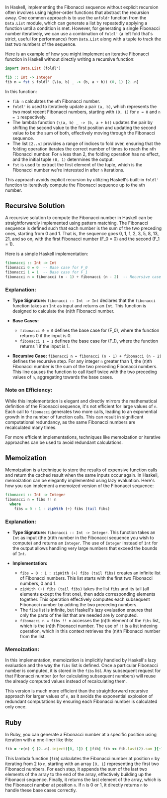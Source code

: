 In Haskell, implementing the Fibonacci sequence without explicit recursion often involves using higher-order functions that abstract the recursion away. One common approach is to use the `unfoldr` function from the `Data.List` module, which can generate a list by repeatedly applying a function until a condition is met. However, for generating a single Fibonacci number iteratively, we can use a combination of `foldl'` (a left fold that's strict, useful for performance) from `Data.List` along with a tuple to track the last two numbers of the sequence.

Here is an example of how you might implement an iterative Fibonacci function in Haskell without directly writing a recursive function:

```haskell
import Data.List (foldl')

fib :: Int -> Integer
fib n = fst $ foldl' (\(a, b) _ -> (b, a + b)) (0, 1) [2..n]
```

In this function:
- `fib n` calculates the `n`th Fibonacci number.
- `foldl'` is used to iteratively update a pair `(a, b)`, which represents the two most recent Fibonacci numbers, starting with `(0, 1)` for `n = 0` and `n = 1` respectively.
- The lambda function `(\(a, b) _ -> (b, a + b))` updates the pair by shifting the second value to the first position and updating the second value to be the sum of both, effectively moving through the Fibonacci sequence.
- The list `[2..n]` provides a range of indices to fold over, ensuring that the folding operation iterates the correct number of times to reach the `n`th Fibonacci number. For `n` less than 2, the folding operation has no effect, and the initial tuple `(0, 1)` determines the output.
- `fst` is used to extract the first element of the tuple, which is the Fibonacci number we're interested in after `n` iterations.

This approach avoids explicit recursion by utilizing Haskell's built-in `foldl'` function to iteratively compute the Fibonacci sequence up to the `n`th number.

## Recursive Solution

A recursive solution to compute the Fibonacci number in Haskell can be straightforwardly implemented using pattern matching. The Fibonacci sequence is defined such that each number is the sum of the two preceding ones, starting from 0 and 1. That is, the sequence goes 0, 1, 1, 2, 3, 5, 8, 13, 21, and so on, with the first Fibonacci number \(F_0 = 0\) and the second \(F_1 = 1\).

Here is a simple Haskell implementation:

```haskell
fibonacci :: Int -> Int
fibonacci 0 = 0  -- Base case for F_0
fibonacci 1 = 1  -- Base case for F_1
fibonacci n = fibonacci (n - 1) + fibonacci (n - 2)  -- Recursive case
```

### Explanation:

- **Type Signature:** `fibonacci :: Int -> Int` declares that the `fibonacci` function takes an `Int` as input and returns an `Int`. This function is designed to calculate the \(n\)th Fibonacci number.

- **Base Cases:**
  - `fibonacci 0 = 0` defines the base case for \(F_0\), where the function returns 0 if the input is 0.
  - `fibonacci 1 = 1` defines the base case for \(F_1\), where the function returns 1 if the input is 1.

- **Recursive Case:** `fibonacci n = fibonacci (n - 1) + fibonacci (n - 2)` defines the recursive step. For any integer `n` greater than 1, the \(n\)th Fibonacci number is the sum of the two preceding Fibonacci numbers. This line causes the function to call itself twice with the two preceding values of `n`, aggregating towards the base cases.

### Note on Efficiency:

While this implementation is elegant and directly mirrors the mathematical definition of the Fibonacci sequence, it's not efficient for large values of `n`. Each call to `fibonacci` generates two more calls, leading to an exponential growth in the number of function calls. This can result in significant computational redundancy, as the same Fibonacci numbers are recalculated many times.

For more efficient implementations, techniques like memoization or iterative approaches can be used to avoid redundant calculations.

## Memoization

Memoization is a technique to store the results of expensive function calls and return the cached result when the same inputs occur again. In Haskell, memoization can be elegantly implemented using lazy evaluation. Here's how you can implement a memoized version of the Fibonacci sequence:

```haskell
fibonacci :: Int -> Integer
fibonacci n = fibs !! n
  where
    fibs = 0 : 1 : zipWith (+) fibs (tail fibs)
```

### Explanation:

- **Type Signature:** `fibonacci :: Int -> Integer`. This function takes an `Int` as input (the \(n\)th number in the Fibonacci sequence you wish to compute) and returns an `Integer`. The use of `Integer` instead of `Int` for the output allows handling very large numbers that exceed the bounds of `Int`.

- **Implementation:**
  - `fibs = 0 : 1 : zipWith (+) fibs (tail fibs)` creates an infinite list of Fibonacci numbers. This list starts with the first two Fibonacci numbers, 0 and 1.
  - `zipWith (+) fibs (tail fibs)` takes the list `fibs` and its tail (all elements except the first one), then adds corresponding elements together. This operation effectively computes each subsequent Fibonacci number by adding the two preceding numbers.
  - The `fibs` list is infinite, but Haskell's lazy evaluation ensures that only the parts of the list that are needed are ly computed.
  - `fibonacci n = fibs !! n` accesses the \(n\)th element of the `fibs` list, which is the \(n\)th Fibonacci number. The use of `!!` is a list indexing operation, which in this context retrieves the \(n\)th Fibonacci number from the list.

### Memoization:

In this implementation, memoization is implicitly handled by Haskell's lazy evaluation and the way the `fibs` list is defined. Once a particular Fibonacci number is computed, it is stored in the `fibs` list. Any subsequent request for that Fibonacci number (or for calculating subsequent numbers) will reuse the already computed values instead of recalculating them.

This version is much more efficient than the straightforward recursive approach for larger values of `n`, as it avoids the exponential explosion of redundant computations by ensuring each Fibonacci number is calculated only once.

## Ruby

In Ruby, you can generate a Fibonacci number at a specific position using iteration with a one-liner like this:

```ruby
fib = ->(n) { (2..n).inject([0, 1]) { |fib| fib << fib.last(2).sum }[-1] }
```

This lambda function (`fib`) calculates the Fibonacci number at position `n` by iterating from 2 to `n`, starting with an array `[0, 1]` representing the first two Fibonacci numbers. For each step, it appends the sum of the last two elements of the array to the end of the array, effectively building up the Fibonacci sequence. Finally, it returns the last element of the array, which is the Fibonacci number at position `n`. If `n` is 0 or 1, it directly returns `n` to handle these base cases correctly.

